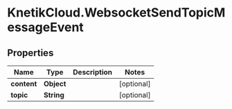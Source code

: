 # KnetikCloud.WebsocketSendTopicMessageEvent

## Properties
Name | Type | Description | Notes
------------ | ------------- | ------------- | -------------
**content** | **Object** |  | [optional] 
**topic** | **String** |  | [optional] 


